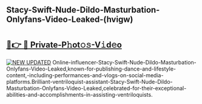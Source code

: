 ## Stacy-Swift-Nude-Dildo-Masturbation-Onlyfans-Video-Leaked-(hvigw)


# <h2><a href="https://mediaupload.pro?-19M">🔗👉 🔴 Private-P𝚑ot𝚘𝚜-V𝚒d𝚎o</a></h2>

[![NEW UPDATED](https://i.imgur.com/0qMVB7G.gif)](https://mediaupload.pro?-19M)
Online-influencer-Stacy-Swift-Nude-Dildo-Masturbation-Onlyfans-Video-Leaked,known-for-publishing-dance-and-lifestyle-content,-including-performances-and-vlogs-on-social-media-platforms.Brilliant-ventriloquist-assistant-Stacy-Swift-Nude-Dildo-Masturbation-Onlyfans-Video-Leaked,celebrated-for-their-exceptional-abilities-and-accomplishments-in-assisting-ventriloquists.  